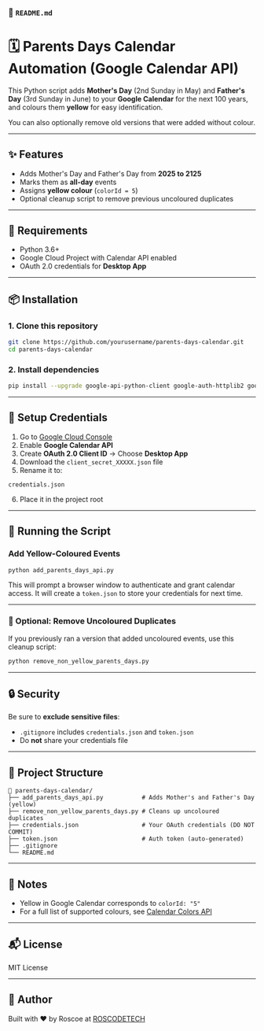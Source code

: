 ### 📄 `README.md`

# 🗓️ Parents Days Calendar Automation (Google Calendar API)

This Python script adds **Mother's Day** (2nd Sunday in May) and **Father's Day** (3rd Sunday in June) to your **Google Calendar** for the next 100 years, and colours them **yellow** for easy identification.

You can also optionally remove old versions that were added without colour.

---

## ✨ Features

- Adds Mother's Day and Father's Day from **2025 to 2125**
- Marks them as **all-day** events
- Assigns **yellow colour** (`colorId = 5`)
- Optional cleanup script to remove previous uncoloured duplicates

---

## 🔐 Requirements

- Python 3.6+
- Google Cloud Project with Calendar API enabled
- OAuth 2.0 credentials for **Desktop App**

---

## 📦 Installation

### 1. Clone this repository

```bash
git clone https://github.com/yourusername/parents-days-calendar.git
cd parents-days-calendar
````

### 2. Install dependencies

```bash
pip install --upgrade google-api-python-client google-auth-httplib2 google-auth-oauthlib
```

---

## 🔑 Setup Credentials

1. Go to [Google Cloud Console](https://console.cloud.google.com/)
2. Enable **Google Calendar API**
3. Create **OAuth 2.0 Client ID** → Choose **Desktop App**
4. Download the `client_secret_XXXXX.json` file
5. Rename it to:

```
credentials.json
```

6. Place it in the project root

---

## 🚀 Running the Script

### Add Yellow-Coloured Events

```bash
python add_parents_days_api.py
```

This will prompt a browser window to authenticate and grant calendar access. It will create a `token.json` to store your credentials for next time.

---

### 🧽 Optional: Remove Uncoloured Duplicates

If you previously ran a version that added uncoloured events, use this cleanup script:

```bash
python remove_non_yellow_parents_days.py
```

---

## 🔒 Security

Be sure to **exclude sensitive files**:

* `.gitignore` includes `credentials.json` and `token.json`
* Do **not** share your credentials file

---

## 📁 Project Structure

```
📁 parents-days-calendar/
├── add_parents_days_api.py           # Adds Mother's and Father's Day (yellow)
├── remove_non_yellow_parents_days.py # Cleans up uncoloured duplicates
├── credentials.json                  # Your OAuth credentials (DO NOT COMMIT)
├── token.json                        # Auth token (auto-generated)
├── .gitignore
└── README.md
```

---

## 🧠 Notes

* Yellow in Google Calendar corresponds to `colorId: "5"`
* For a full list of supported colours, see [Calendar Colors API](https://developers.google.com/calendar/api/v3/reference/colors)

---

## 📬 License

MIT License

---

## 🤝 Author

Built with ❤️ by Roscoe at [ROSCODETECH](https://roscodetech.com)




